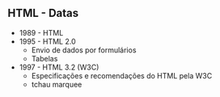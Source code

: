 ##  HTML - Datas

- 1989 - HTML
- 1995 - HTML 2.0
  - Envio de dados por formulários
  - Tabelas
- 1997 - HTML 3.2 (W3C)
  - Especificações e recomendações do HTML pela W3C
  - tchau marquee
